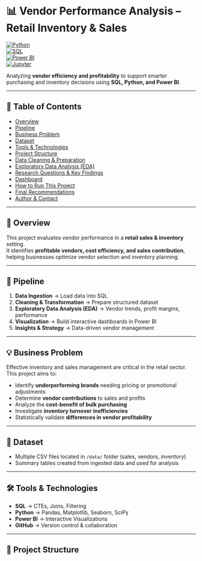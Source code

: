 # 📊 Vendor Performance Analysis – Retail Inventory & Sales  

[![Python](https://img.shields.io/badge/Python-3.9%2B-blue)](https://www.python.org/)  
[![SQL](https://img.shields.io/badge/SQL-Data%20Analysis-orange)](https://en.wikipedia.org/wiki/SQL)  
[![Power BI](https://img.shields.io/badge/PowerBI-Dashboard-yellow)](https://powerbi.microsoft.com/)  
[![Jupyter](https://img.shields.io/badge/Jupyter-Notebook-red)](https://jupyter.org/)  

Analyzing **vendor efficiency and profitability** to support smarter purchasing and inventory decisions using **SQL, Python, and Power BI**.  

---

## 📌 Table of Contents  
- [Overview](#overview)  
- [Pipeline](#pipeline)  
- [Business Problem](#business-problem)  
- [Dataset](#dataset)  
- [Tools & Technologies](#tools--technologies)  
- [Project Structure](#project-structure)  
- [Data Cleaning & Preparation](#data-cleaning--preparation)  
- [Exploratory Data Analysis (EDA)](#exploratory-data-analysis-eda)  
- [Research Questions & Key Findings](#research-questions--key-findings)  
- [Dashboard](#dashboard)  
- [How to Run This Project](#how-to-run-this-project)  
- [Final Recommendations](#final-recommendations)  
- [Author & Contact](#author--contact)  

---

## 📖 Overview  
This project evaluates vendor performance in a **retail sales & inventory** setting.  
It identifies **profitable vendors, cost efficiency, and sales contribution**, helping businesses optimize vendor selection and inventory planning.  

---

## 🔄 Pipeline  
1. **Data Ingestion** → Load data into SQL  
2. **Cleaning & Transformation** → Prepare structured dataset  
3. **Exploratory Data Analysis (EDA)** → Vendor trends, profit margins, performance  
4. **Visualization** → Build interactive dashboards in Power BI  
5. **Insights & Strategy** → Data-driven vendor management  

---

## 💡 Business Problem  
Effective inventory and sales management are critical in the retail sector. This project aims to:  

- Identify **underperforming brands** needing pricing or promotional adjustments  
- Determine **vendor contributions** to sales and profits  
- Analyze the **cost-benefit of bulk purchasing**  
- Investigate **inventory turnover inefficiencies**  
- Statistically validate **differences in vendor profitability**  

---

## 📂 Dataset  
- Multiple CSV files located in `/data/` folder (sales, vendors, inventory)  
- Summary tables created from ingested data and used for analysis  

---

## 🛠️ Tools & Technologies  
- **SQL** → CTEs, Joins, Filtering  
- **Python** → Pandas, Matplotlib, Seaborn, SciPy  
- **Power BI** → Interactive Visualizations  
- **GitHub** → Version control & collaboration  

---

## 📂 Project Structure  
